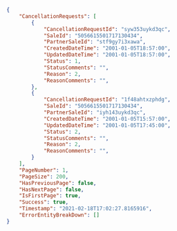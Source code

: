 ﻿```json
{
    "CancellationRequests": [
        {
            "CancellationRequestId": "syw353uykd3qc",           
            "SaleId": "5056615501717130434",
            "PartnerSaleId": "stf9gy7i3xawa",
            "CreatedDateTime": "2001-01-05T18:57:00",
            "UpdatedDateTime": "2001-01-05T18:57:00",
            "Status": 1,
            "StatusComments": "",
            "Reason": 2,
            "ReasonComments": "",
        },
        {
            "CancellationRequestId": "1f48ahtxzphdg",           
            "SaleId": "5056615501717130434",
            "PartnerSaleId": "iyh143uykd3qc",
            "CreatedDateTime": "2001-01-05T15:57:00",
            "UpdatedDateTime": "2001-01-05T17:45:00",
            "Status": 2,
            "StatusComments": "",
            "Reason": 2,
            "ReasonComments": "",
        }
    ],
    "PageNumber": 1,
    "PageSize": 200,
    "HasPreviousPage": false,
    "HasNextPage": false,
    "IsFirstPage": true,
    "Success": true,
    "Timestamp": "2021-02-18T17:02:27.8165916",
    "ErrorEntityBreakDown": []
}
```